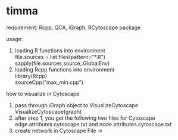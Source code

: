 # timma

requirement: Rcpp, QCA, iGraph, RCytoscape package 

usage:

1. loading R functions into environment <br />
   file.sources = list.files(pattern="*.R") <br />
   sapply(file.sources,source,.GlobalEnv)
2. loading Rcpp functions into environment <br />
   library(Rcpp) <br />
   sourceCpp("max_min.cpp")


how to visualize in Cytoscape

1. pass through iGraph object to VisualizeCytoscape <br />
   VisualizeCytoscape(graph)
2. after step 1, you get the following two files for Cytoscape <br />
   edge.attributes.cytoscape.txt and node.attributes.cytoscape.txt
3. create network in Cytoscape
   File ->

	
   
   
  